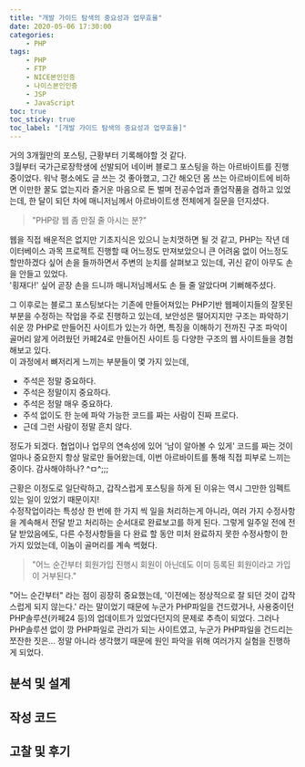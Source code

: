 ```yaml
---
title: "개발 가이드 탐색의 중요성과 업무효율"
date: 2020-05-06 17:30:00
categories:
    - PHP
tags:
    - PHP
    - FTP
    - NICE본인인증
    - 나이스본인인증
    - JSP
    - JavaScript
toc: true
toc_sticky: true
toc_label: "[개발 가이드 탐색의 중요성과 업무효율]"
---
```

거의 3개월만의 포스팅, 근황부터 기록해야할 것 같다.  
3월부터 국가근로장학생에 선발되어 네이버 블로그 포스팅을 하는 아르바이트를 진행 중이었다.
워낙 평소에도 글 쓰는 것 좋아했고, 그간 해오던 몸 쓰는 아르바이트에 비하면 이만한 꿀도 없는지라 
즐거운 마음으로 돈 벌며 전공수업과 졸업작품을 겸하고 있었는데, 한 달이 되던 차에 매니저님께서 아르바이트생 전체에게 질문을 던지셨다.

> "PHP랑 웹 좀 만질 줄 아시는 분?"

웹을 직접 배운적은 없지만 기초지식은 있으니 눈치껏하면 될 것 같고,
PHP는 작년 데이터베이스 과목 프로젝트 진행할 때 어느정도 만져보았으니 
큰 어려움 없이 어느정도 할만하겠다 싶어 손을 들까하면서 주변의 눈치를 살펴보고 있는데, 
귀신 같이 아무도 손을 안들고 있었다.  
'횡재다!' 싶어 곧장 손을 드니까 매니저님께서도 손 들 줄 알았다며 기뻐해주셨다.  
  
그 이후로는 블로그 포스팅보다는 기존에 만들어져있는 PHP기반 웹페이지들의 잘못된 부분을 수정하는 작업을 주로 진행하고 있는데, 
보안성은 떨어지지만 구조는 파악하기 쉬운 깡 PHP로 만들어진 사이트가 있는가 하면, 
특징을 이해하기 전까진 구조 파악이 골머리 앓게 어려웠던 카페24로 만들어진 사이트 등 
다양한 구조의 웹 사이트들을 경험해보고 있다.  
이 과정에서 뼈저리게 느끼는 부분들이 몇 가지 있는데,

- 주석은 정말 중요하다.
- 주석은 정말이지 중요하다.
- 주석은 정말 매우 중요하다.
- 주석 없이도 한 눈에 파악 가능한 코드를 짜는 사람이 진짜 프로다.
- 근데 그런 사람이 정말 흔치 않다.
  
정도가 되겠다. 협업이나 업무의 연속성에 있어 '남이 알아볼 수 있게' 코드를 짜는 것이 얼마나 중요한지 
항상 말로만 들어왔는데, 이번 아르바이트를 통해 직접 피부로 느끼는 중이다. 감사해야하나? ^ㅁ^;;;  
  
근황은 이정도로 일단락하고, 갑작스럽게 포스팅을 하게 된 이유는 역시 그만한 임펙트 있는 일이 있었기 때문이지!  
수정작업이라는 특성상 한 번에 한 가지 씩 일을 처리하는게 아니라, 여러 가지 수정사항을 계속해서 전달 받고 
처리하는 순서대로 완료보고를 하게 된다. 그렇게 일주일 전에 전달 받았음에도, 다른 수정사항들을 다 완료 할 동안 
미처 완료하지 못한 수정사항이 한 가지 있었는데, 이놈이 골머리를 계속 썩혔다.

> "어느 순간부터 회원가입 진행시 회원이 아닌데도 이미 등록된 회원이라고 가입이 거부된다."

"어느 순간부터" 라는 점이 굉장히 중요했는데, '이전에는 정상적으로 잘 되던 것이 갑작스럽게 되지 않는다.' 라는
말이었기 때문에 누군가 PHP파일을 건드렸거나, 사용중이던 PHP솔루션(카페24 등)의 업데이트가 있었다던지의 문제로 추측이 되었다. 
그러나 PHP솔루션 없이 깡 PHP파일로 관리가 되는 사이트였고, 누군가 PHP파일을 건드리는 쪼잔한 짓은... 정말 아니라 생각했기 때문에 
원인 파악을 위해 여러가지 실험을 진행하게 되었다.

## 분석 및 설계


## 작성 코드

  
## 고찰 및 후기
